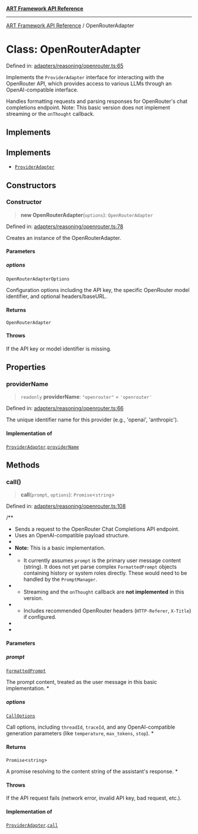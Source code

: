 [**ART Framework API Reference**](../README.md)

***

[ART Framework API Reference](../README.md) / OpenRouterAdapter

# Class: OpenRouterAdapter

Defined in: [adapters/reasoning/openrouter.ts:65](https://github.com/hashangit/ART/blob/f2c01fe8faa76ca4df3209539d95509aac02e476/src/adapters/reasoning/openrouter.ts#L65)

Implements the `ProviderAdapter` interface for interacting with the OpenRouter API,
which provides access to various LLMs through an OpenAI-compatible interface.

Handles formatting requests and parsing responses for OpenRouter's chat completions endpoint.
Note: This basic version does not implement streaming or the `onThought` callback.

## Implements

## Implements

- [`ProviderAdapter`](../interfaces/ProviderAdapter.md)

## Constructors

### Constructor

> **new OpenRouterAdapter**(`options`): `OpenRouterAdapter`

Defined in: [adapters/reasoning/openrouter.ts:78](https://github.com/hashangit/ART/blob/f2c01fe8faa76ca4df3209539d95509aac02e476/src/adapters/reasoning/openrouter.ts#L78)

Creates an instance of the OpenRouterAdapter.

#### Parameters

##### options

`OpenRouterAdapterOptions`

Configuration options including the API key, the specific OpenRouter model identifier, and optional headers/baseURL.

#### Returns

`OpenRouterAdapter`

#### Throws

If the API key or model identifier is missing.

## Properties

### providerName

> `readonly` **providerName**: `"openrouter"` = `'openrouter'`

Defined in: [adapters/reasoning/openrouter.ts:66](https://github.com/hashangit/ART/blob/f2c01fe8faa76ca4df3209539d95509aac02e476/src/adapters/reasoning/openrouter.ts#L66)

The unique identifier name for this provider (e.g., 'openai', 'anthropic').

#### Implementation of

[`ProviderAdapter`](../interfaces/ProviderAdapter.md).[`providerName`](../interfaces/ProviderAdapter.md#providername)

## Methods

### call()

> **call**(`prompt`, `options`): `Promise`\<`string`\>

Defined in: [adapters/reasoning/openrouter.ts:108](https://github.com/hashangit/ART/blob/f2c01fe8faa76ca4df3209539d95509aac02e476/src/adapters/reasoning/openrouter.ts#L108)

/**
 * Sends a request to the OpenRouter Chat Completions API endpoint.
 * Uses an OpenAI-compatible payload structure.
 *
 * **Note:** This is a basic implementation.
 * - It currently assumes `prompt` is the primary user message content (string). It does not yet parse complex `FormattedPrompt` objects containing history or system roles directly. These would need to be handled by the `PromptManager`.
 * - Streaming and the `onThought` callback are **not implemented** in this version.
 * - Includes recommended OpenRouter headers (`HTTP-Referer`, `X-Title`) if configured.
 *
 *

#### Parameters

##### prompt

[`FormattedPrompt`](../type-aliases/FormattedPrompt.md)

The prompt content, treated as the user message in this basic implementation.
 *

##### options

[`CallOptions`](../interfaces/CallOptions.md)

Call options, including `threadId`, `traceId`, and any OpenAI-compatible generation parameters (like `temperature`, `max_tokens`, `stop`).
 *

#### Returns

`Promise`\<`string`\>

A promise resolving to the content string of the assistant's response.
 *

#### Throws

If the API request fails (network error, invalid API key, bad request, etc.).

#### Implementation of

[`ProviderAdapter`](../interfaces/ProviderAdapter.md).[`call`](../interfaces/ProviderAdapter.md#call)
